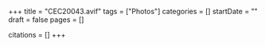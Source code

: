 +++
title = "CEC20043.avif"
tags = ["Photos"]
categories = []
startDate = ""
draft = false
pages = []

citations = []
+++
